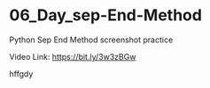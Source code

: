 # 06_Day_sep-End-Method
Python Sep End Method
screenshot practice

Video Link: https://bit.ly/3w3zBGw

hffgdy
